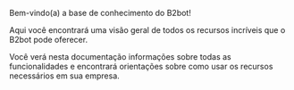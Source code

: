 Bem-vindo(a) a base de conhecimento do B2bot!

Aqui você encontrará uma visão geral de todos os recursos incríveis que o B2bot pode oferecer.

Você verá nesta documentação informações sobre todas as funcionalidades e encontrará orientações sobre como usar os recursos necessários em sua empresa.
